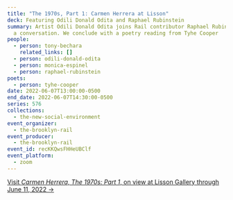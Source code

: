 ```yaml
---
title: "The 1970s, Part 1: Carmen Herrera at Lisson"
deck: Featuring Odili Donald Odita and Raphael Rubinstein
summary: Artist Odili Donald Odita joins Rail contributor Raphael Rubinstein for
  a conversation. We conclude with a poetry reading from Tyhe Cooper
people:
  - person: tony-bechara
    related_links: []
  - person: odili-donald-odita
  - person: monica-espinel
  - person: raphael-rubinstein
poets:
  - person: tyhe-cooper
date: 2022-06-07T13:00:00-0500
end_date: 2022-06-07T14:30:00-0500
series: 576
collections:
  - the-new-social-environment
event_organizer:
  - the-brooklyn-rail
event_producer:
  - the-brooklyn-rail
event_id: recKKQwsFHHeUBClf
event_platform:
  - zoom
---
```

[Visit *Carmen Herrera, The 1970s: Part 1*, on view at Lisson Gallery through June 11, 2022 →](https://www.lissongallery.com/exhibitions/carmen-herrera-09480eeb-e07f-482f-9727-3c1bb8ade435)